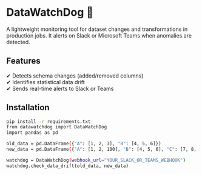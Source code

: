# DataWatchDog 🐶  
A lightweight monitoring tool for dataset changes and transformations in production jobs. It alerts on Slack or Microsoft Teams when anomalies are detected.  

## Features  
✔ Detects schema changes (added/removed columns)  
✔ Identifies statistical data drift  
✔ Sends real-time alerts to Slack or Teams  

## Installation  
```bash
pip install -r requirements.txt
from datawatchdog import DataWatchDog
import pandas as pd

old_data = pd.DataFrame({"A": [1, 2, 3], "B": [4, 5, 6]})
new_data = pd.DataFrame({"A": [1, 2, 100], "B": [4, 5, 6], "C": [7, 8, 9]})

watchdog = DataWatchDog(webhook_url="YOUR_SLACK_OR_TEAMS_WEBHOOK")
watchdog.check_data_drift(old_data, new_data)

